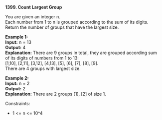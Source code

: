 **1399. Count Largest Group**

You are given an integer n.  
Each number from 1 to n is grouped according to the sum of its digits.  
Return the number of groups that have the largest size.  

**Example 1:**  
**Input:** n = 13  
**Output:** 4  
**Explanation:** There are 9 groups in total, they are grouped according sum of its digits of numbers from 1 to 13:  
[1,10], [2,11], [3,12], [4,13], [5], [6], [7], [8], [9].  
There are 4 groups with largest size.  

**Example 2:**  
**Input:** n = 2  
**Output:** 2  
**Explanation:** There are 2 groups [1], [2] of size 1.  

Constraints:  
- 1 <= n <= 10^4